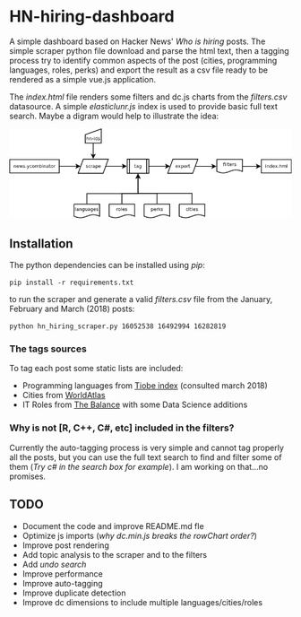# HN-hiring-dashboard
A simple dashboard based on Hacker News' _Who is hiring_ posts. The simple scraper python file download and parse the html text, then a tagging process try to identify common aspects of the post (cities, programming languages, roles, perks) and export the result as a csv file ready to be rendered as a simple vue.js application.

The _index.html_ file renders some filters and dc.js charts from the _filters.csv_ datasource. A simple _elasticlunr.js_ index is used to provide basic full text search. Maybe a digram would help to illustrate the idea:

![Basic flow](docs/flow.png)

## Installation

The python dependencies can be installed using _pip_:

```
pip install -r requirements.txt
```

to run the scraper and generate a valid _filters.csv_ file from the January, February and March (2018) posts:

```
python hn_hiring_scraper.py 16052538 16492994 16282819
```

### The tags sources

To tag each post some static lists are included:
- Programming languages from [Tiobe index](https://www.tiobe.com/tiobe-index/) (consulted march 2018)
- Cities from [WorldAtlas](https://www.worldatlas.com/citypops.htm)
- IT Roles from [The Balance](https://www.thebalance.com/list-of-information-technology-it-job-titles-2061498) with some Data Science additions

### Why is not \[R, C++, C#, etc\] included in the filters?

Currently the auto-tagging process is very simple and cannot tag properly all the posts, but you can use the full text search to find and filter some of them (_Try c# in the search box for example_). I am working on that...no promises.

## TODO

- Document the code and improve README.md fle
- Optimize js imports (_why dc.min.js breaks the rowChart order?_)
- Improve post rendering
- Add topic analysis to the scraper and to the filters
- Add _undo search_
- Improve performance
- Improve auto-tagging
- Improve duplicate detection
- Improve dc dimensions to include multiple languages/cities/roles
